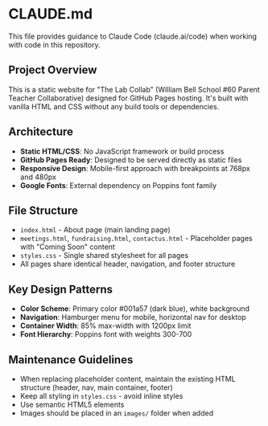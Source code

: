 # CLAUDE.md

This file provides guidance to Claude Code (claude.ai/code) when working with code in this repository.

## Project Overview
This is a static website for "The Lab Collab" (William Bell School #60 Parent Teacher Collaborative) designed for GitHub Pages hosting. It's built with vanilla HTML and CSS without any build tools or dependencies.

## Architecture
- **Static HTML/CSS**: No JavaScript framework or build process
- **GitHub Pages Ready**: Designed to be served directly as static files
- **Responsive Design**: Mobile-first approach with breakpoints at 768px and 480px
- **Google Fonts**: External dependency on Poppins font family

## File Structure
- `index.html` - About page (main landing page)
- `meetings.html`, `fundraising.html`, `contactus.html` - Placeholder pages with "Coming Soon" content
- `styles.css` - Single shared stylesheet for all pages
- All pages share identical header, navigation, and footer structure

## Key Design Patterns
- **Color Scheme**: Primary color #001a57 (dark blue), white background
- **Navigation**: Hamburger menu for mobile, horizontal nav for desktop
- **Container Width**: 85% max-width with 1200px limit
- **Font Hierarchy**: Poppins font with weights 300-700

## Maintenance Guidelines
- When replacing placeholder content, maintain the existing HTML structure (header, nav, main container, footer)
- Keep all styling in `styles.css` - avoid inline styles
- Use semantic HTML5 elements
- Images should be placed in an `images/` folder when added